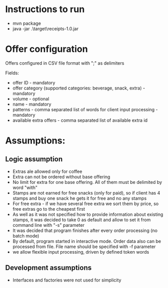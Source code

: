 # Instructions to run

* mvn package
* java -jar .\target\receipts-1.0.jar

# Offer configuration

Offers configured in CSV file format with ";" as delimiters

Fields:
* offer ID - mandatory
* offer category (supported categories: beverage, snack, extra) - mandatory
* volume - optional
* name - mandatory
* patterns - comma separated list of words for client input processing - mandatory
* available extra offers - comma separated list of available extra id

# Assumptions: 

## Logic assumption
* Extras ale allowed only for coffee
* Extra can not be ordered without base offering
* No limit for extra for one base offering. All of them must be delimited by word "with"
* Stamps are not earned for free snacks (only for paid), so if client has 4 stamps and buy one snack he gets it for free and no any stamps
* For free extra - if we have several free extra we sort them by price, so free extras go to the cheapest first
* As well as it was not specified how to provide information about existing stamps, it was decided to take 0 as default and allow to set it from command line with "-s" parameter  
* It was decided that program finishes after every order processing (no batch mode)
* By default, program started in interactive mode. Order data also can be processed from file. File name should be specified with -f parameter 
* we allow flexible input processing, driven by defined token words

## Development assumptions
* Interfaces and factories were not used for simplicity

